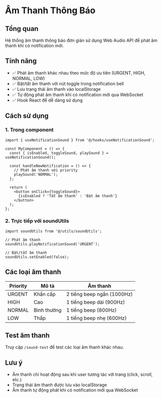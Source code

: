 # Âm Thanh Thông Báo

## Tổng quan

Hệ thống âm thanh thông báo đơn giản sử dụng Web Audio API để phát âm thanh khi có notification mới.

## Tính năng

- ✅ Phát âm thanh khác nhau theo mức độ ưu tiên (URGENT, HIGH, NORMAL, LOW)
- ✅ Bật/tắt âm thanh với nút toggle trong notification bell
- ✅ Lưu trạng thái âm thanh vào localStorage
- ✅ Tự động phát âm thanh khi có notification mới qua WebSocket
- ✅ Hook React để dễ dàng sử dụng

## Cách sử dụng

### 1. Trong component

```tsx
import { useNotificationSound } from '@/hooks/useNotificationSound';

const MyComponent = () => {
  const { isEnabled, toggleSound, playSound } = useNotificationSound();

  const handleNewNotification = () => {
    // Phát âm thanh với priority
    playSound('NORMAL');
  };

  return (
    <button onClick={toggleSound}>
      {isEnabled ? 'Tắt âm thanh' : 'Bật âm thanh'}
    </button>
  );
};
```

### 2. Trực tiếp với soundUtils

```tsx
import soundUtils from '@/utils/soundUtils';

// Phát âm thanh
soundUtils.playNotificationSound('URGENT');

// Bật/tắt âm thanh
soundUtils.setEnabled(false);
```

## Các loại âm thanh

| Priority | Mô tả | Âm thanh |
|----------|-------|----------|
| URGENT | Khẩn cấp | 2 tiếng beep ngắn (1000Hz) |
| HIGH | Cao | 1 tiếng beep dài (900Hz) |
| NORMAL | Bình thường | 1 tiếng beep (800Hz) |
| LOW | Thấp | 1 tiếng beep nhẹ (600Hz) |

## Test âm thanh

Truy cập `/sound-test` để test các loại âm thanh khác nhau.

## Lưu ý

- Âm thanh chỉ hoạt động sau khi user tương tác với trang (click, scroll, etc.)
- Trạng thái âm thanh được lưu vào localStorage
- Âm thanh tự động phát khi có notification mới qua WebSocket
